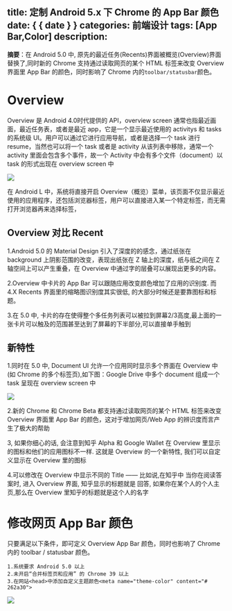 title: 定制 Android 5.x 下 Chrome 的 App Bar 颜色
date: { { date } }
categories: 前端设计
tags: [App Bar,Color]
description:
---
**摘要**：在 Android 5.0 中, 原先的最近任务(Recents)界面被概览(Overview)界面替换了,同时新的 Chrome 支持通过读取网页的某个 HTML 标签来改变 Overview 界面里 App Bar  的颜色，同时影响了 Chrome 内的`toolbar/statusbar`颜色。
<!--more-->
# Overview
Overview 是 Android 4.0时代提供的 API，overview screen 通常也指最近画面，最近任务表，或者是最近 app，它是一个显示最近使用的 activitys 和 tasks 的系统级 UI。用户可以通过它进行应用导航，或者是选择一个 task 进行 resume，当然也可以将一个 task 或者是 activity 从该列表中移除，通常一个 activity 里面会包含多个事件，故一个 Activity 中会有多个文件（document）以 task 的形式出现在 overview screen 中

![](http://www.phonekr.com/wp-content/uploads/2014/12/2014-12-12-03.33.29_framed.png)

在 Android L 中，系统将直接开启 Overview（概览）菜单，该页面不仅显示最近使用的应用程序，还包括浏览器标签，用户可以直接进入某一个特定标签，而无需打开浏览器再来选择标签，

## Overview 对比 Recent
1.Android 5.0 的 Material Design 引入了深度的的感念，通过纸张在 background 上阴影范围的改变，表现出纸张在 Z 轴上的深度，纸与纸之间在 Z 轴空间上可以产生重叠，在 Overview 中通过字的层叠可以展现出更多的内容。

2.Overview 中卡片的 App Bar 可以跟随应用改变颜色增加了应用的识别度. 而 4.X Recents 界面里的缩略图识别度其实很低, 的大部分时候还是要靠图标和标题。

3.在 5.0 中, 卡片的存在使得整个多任务列表可以被拉到屏幕2/3高度,最上面的一张卡片可以触及的范围甚至达到了屏幕的下半部分,可以直接单手触到

## 新特性

1.同时在 5.0 中, Document UI 允许一个应用同时显示多个界面在 Overview 中 (如 Chrome 的多个标签页),如下图：Google Drive 中多个 document 组成一个 task 呈现在 overview screen 中

![](http://img.blog.csdn.net/20150218120906042?watermark/2/text/aHR0cDovL2Jsb2cuY3Nkbi5uZXQvbGxwMTk5Mg==/font/5a6L5L2T/fontsize/400/fill/I0JBQkFCMA==/dissolve/70/gravity/Center)

2.新的 Chrome 和 Chrome Beta 都支持通过读取网页的某个 HTML 标签来改变 Overview 界面里 App Bar 的颜色，这对于增加网页/Web App 的辨识度而言产生了极大的帮助

3, 如果你细心的话, 会注意到知乎 Alpha 和 Google Wallet 在 Overview 里显示的图标和他们的应用图标不一样. 这就是 Overview 的一个新特性, 我们可以自定义显示在 Overview 里的图标

4.可以修改在 Overview 中显示不同的 Title —— 比如说,在知乎中 当你在阅读答案时, 进入 Overview 界面, 知乎显示的标题就是 回答, 如果你在某个人的个人主页,那么在 Overview 里知乎的标题就是这个人的名字

# 修改网页 App Bar 颜色
只要满足以下条件，即可定义 Overview App Bar 颜色，同时也影响了 Chrome 内的 toolbar / statusbar 颜色。

	1.系统要求 Android 5.0 以上
	2.未开启“合并标签页和应用” 的 Chrome 39 以上
	3.在网站<head>中添加自定义主题颜色<meta name="theme-color" content="# 262a30">
![](http://engineering-blog-2bab.qiniudn.com/theme-color-others.jpg)